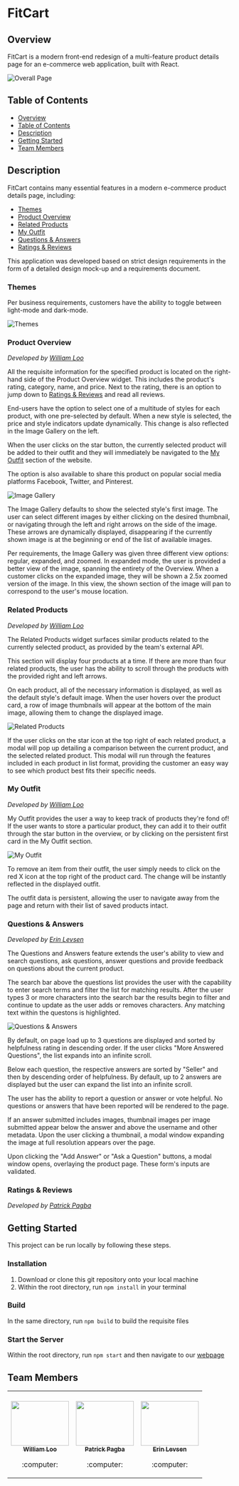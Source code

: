 # FitCart <!-- omit in TOC -->

## Overview

FitCart is a modern front-end redesign of a multi-feature product details page for an e-commerce web application, built with React.

![Overall Page](<README public/Overall App.gif>)

## Table of Contents

- [Overview](#overview)
- [Table of Contents](#table-of-contents)
- [Description](#description)
- [Getting Started](#getting-started)
- [Team Members](#team-members)

## Description

FitCart contains many essential features in a modern e-commerce product details page, including:

- [Themes](#themes)
- [Product Overview](#product-overview)
- [Related Products](#related-products)
- [My Outfit](#my-outfit)
- [Questions & Answers](#questions-&-answers)
- [Ratings & Reviews](#ratings-&-reviews)

This application was developed based on strict design requirements in the form of a detailed design mock-up and a requirements document.

<!-- omit in TOC -->

### Themes

Per business requirements, customers have the ability to toggle between light-mode and dark-mode.

![Themes](<README public/Dark Light Themes.gif>)

<!-- omit in TOC -->

### Product Overview

_Developed by [William Loo](#team-members)_

All the requisite information for the specified product is located on the right-hand side of the Product Overview widget. This includes the product's rating, category, name, and price. Next to the rating, there is an option to jump down to [Ratings & Reviews](#ratings-&-reviews) and read all reviews.

End-users have the option to select one of a multitude of styles for each product, with one pre-selected by default. When a new style is selected, the price and style indicators update dynamically. This change is also reflected in the Image Gallery on the left.

When the user clicks on the star button, the currently selected product will be added to their outfit and they will immediately be navigated to the [My Outfit](#my-outfit) section of the website.

The option is also available to share this product on popular social media platforms Facebook, Twitter, and Pinterest.

![Image Gallery](<README public/Image Gallery.gif>)

The Image Gallery defaults to show the selected style's first image. The user can select different images by either clicking on the desired thumbnail, or navigating through the left and right arrows on the side of the image. These arrows are dynamically displayed, disappearing if the currently shown image is at the beginning or end of the list of available images.

Per requirements, the Image Gallery was given three different view options: regular, expanded, and zoomed. In expanded mode, the user is provided a better view of the image, spanning the entirety of the Overview. When a customer clicks on the expanded image, they will be shown a 2.5x zoomed version of the image. In this view, the shown section of the image will pan to correspond to the user's mouse location.

<!-- omit in TOC -->

### Related Products

_Developed by [William Loo](#team-members)_

The Related Products widget surfaces similar products related to the currently selected product, as provided by the team's external API.

This section will display four products at a time. If there are more than four related products, the user has the ability to scroll through the products with the provided right and left arrows.

On each product, all of the necessary information is displayed, as well as the default style's default image. When the user hovers over the product card, a row of image thumbnails will appear at the bottom of the main image, allowing them to change the displayed image.

![Related Products](<README public/Related Products.gif>)

If the user clicks on the star icon at the top right of each related product, a modal will pop up detailing a comparison between the current product, and the selected related product. This modal will run through the features included in each product in list format, providing the customer an easy way to see which product best fits their specific needs.

<!-- omit in TOC -->

### My Outfit

_Developed by [William Loo](#team-members)_

My Outfit provides the user a way to keep track of products they're fond of! If the user wants to store a particular product, they can add it to their outfit through the star button in the overview, or by clicking on the persistent first card in the My Outfit section.

![My Outfit](<README public/My Outfit.gif>)

To remove an item from their outfit, the user simply needs to click on the red X icon at the top right of the product card. The change will be instantly reflected in the displayed outfit.

The outfit data is persistent, allowing the user to navigate away from the page and return with their list of saved products intact.

<!-- omit in TOC -->

### Questions & Answers

_Developed by [Erin Levsen](#team-members)_

The Questions and Answers feature extends the user's ability to view and search questions, ask questions, answer questions and provide feedback on questions about the current product.

The search bar above the questions list provides the user with the capability to enter search terms and filter the list for matching results. After the user types 3 or more characters into the search bar the results begin to filter and continue to update as the user adds or removes characters. Any matching text within the questons is highlighted.

![Questions & Answers](<README public/Highlighted Keyword Search.gif>)

By default, on page load up to 3 questions are displayed and sorted by helpfulness rating in descending order. If the user clicks "More Answered Questions", the list expands into an infinite scroll.

Below each question, the respective answers are sorted by "Seller" and then by descending order of helpfulness. By default, up to 2 answers are displayed but the user can expand the list into an infinite scroll.

<!-- ![Questions & Answers](https://media.giphy.com/media/hu7BLinedrDb0ZQ6wq/giphy.gif) -->

The user has the ability to report a question or answer or vote helpful. No questions or answers that have been reported will be rendered to the page.

If an answer submitted includes images, thumbnail images per image submitted appear below the answer and above the username and other metadata. Upon the user clicking a thumbnail, a modal window expanding the image at full resolution appears over the page.

<!-- ![Questions & Answers](https://media.giphy.com/media/dUNajlcRDMP31Z46bZ/giphy.gif) -->

Upon clicking the "Add Answer" or "Ask a Question" buttons, a modal window opens, overlaying the product page. These form's inputs are validated.

<!-- omit in TOC -->

### Ratings & Reviews

_Developed by [Patrick Pagba](#team-members)_

## Getting Started

This project can be run locally by following these steps.

### Installation <!-- omit in TOC -->

1. Download or clone this git repository onto your local machine
2. Within the root directory, run `npm install` in your terminal

### Build <!-- omit in TOC -->

In the same directory, run `npm build` to build the requisite files

### Start the Server <!-- omit in TOC -->

Within the root directory, run `npm start` and then navigate to our [webpage](http://localhost:51623)

## Team Members

<!-- ALL-CONTRIBUTORS-LIST:START - Do not remove or modify this section -->
<!-- prettier-ignore-start -->
<!-- markdownlint-disable -->
<table>
  <tr>
    <td align="center"><br/><a href="https://github.com/wjloo95"><img src="https://live.staticflickr.com/8104/8525230481_ff0e205732_b.jpg" width="130px;" height="100px;" alt=""/><br /><sub><b>William Loo</b></sub></a><p>:computer:</p></td>
    <td align="center"><br/><a href="https://github.com/papat27"><img src="https://cdn.pixabay.com/photo/2018/11/13/16/05/puppy-3813375_960_720.jpg" width="130px;" height="100px;" alt=""/><br /><sub><b>Patrick Pagba</b></sub></a><p>:computer:</p></td>
    <td align="center"><br/><a href="https://github.com/erinlevsen13"><img src="https://live.staticflickr.com/5220/5462177379_3da3eb5fe1_b.jpg" width="130px;" height="100px;" alt=""/><br /><sub><b>Erin Levsen</b></sub></a><p>:computer:</p></td>
  </tr>
</table>

<!-- markdownlint-enable -->
<!-- prettier-ignore-end -->

<!-- ALL-CONTRIBUTORS-LIST:END -->
